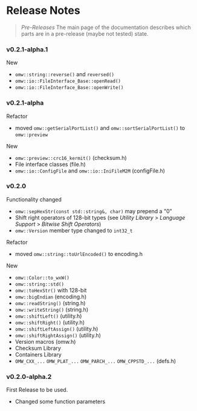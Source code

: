 # Release Notes

> _Pre-Releases_
> The main page of the documentation describes which parts are in
> a pre-release (maybe not tested) state.



### v0.2.1-alpha.1

New
 - `omw::string::reverse()` and `reversed()`
 - `omw::io::FileInterface_Base::openRead()`
 - `omw::io::FileInterface_Base::openWrite()`



### v0.2.1-alpha

Refactor
 - moved `omw::getSerialPortList()` and `omw::sortSerialPortList()` to `omw::preview`

New
 - `omw::preview::crc16_kermit()` (checksum.h)
 - File interface classes (file.h)
 - `omw::io::ConfigFile` and `omw::io::IniFileM2M` (configFile.h)



### v0.2.0

Functionality changed
 - `omw::sepHexStr(const std::string&, char)` may prepend a "0"
 - Shift right operators of 128-bit types (see  _Utility Library_ > _Language Support_ > _Bitwise Shift Operators_)
 - `omw::Version` member type changed to `int32_t`

Refactor
- moved `omw::string::toUrlEncoded()` to encoding.h

New
 - `omw::Color::to_wxW()`
 - `omw::string::std()`
 - `omw::toHexStr()` with 128-bit
 - `omw::bigEndian` (encoding.h)
 - `omw::readString()` (string.h)
 - `omw::writeString()` (string.h)
 - `omw::shiftLeft()` (utility.h)
 - `omw::shiftRight()` (utility.h)
 - `omw::shiftLeftAssign()` (utility.h)
 - `omw::shiftRightAssign()` (utility.h)
 - Version macros (omw.h)
 - Checksum Library
 - Containers Library
 - `OMW_CXX_...` `OMW_PLAT_...` `OMW_PARCH_...` `OMW_CPPSTD_...` (defs.h)



### v0.2.0-alpha.2

First Release to be used.
 - Changed some function parameters
